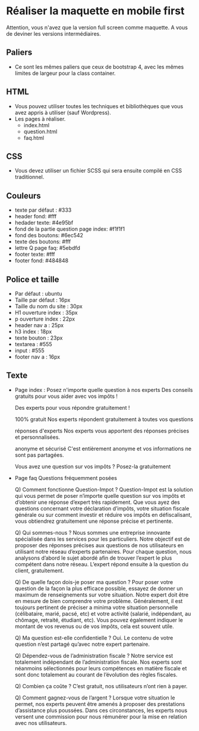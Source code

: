 # Réaliser la maquette en mobile first 
Attention, vous n'avez que la version full screen comme maquette. A vous de deviner les versions intermédiaires.

## Paliers
- Ce sont les mêmes paliers que ceux de bootstrap 4, avec les mêmes limites de largeur pour la class container.

## HTML
- Vous pouvez utiliser toutes les techniques et bibliothèques que vous avez appris à utiliser (sauf Wordpress).
- Les pages à réaliser.
    - index.html
    - question.html
    - faq.html

## CSS
- Vous devez utiliser un fichier SCSS qui sera ensuite compilé en CSS traditionnel.

## Couleurs
- texte par défaut : #333
- header fond: #fff
- hedader texte: #4e95bf
- fond de la partie question page index: #f1f1f1
- fond des boutons: #6ec542
- texte des boutons: #fff
- lettre Q page faq: #5ebdfd
- footer texte: #fff
- footer fond: #484848

## Police et taille
- Par défaut : ubuntu
- Taille par défaut : 16px
- Taille du nom du site : 30px
- H1 ouverture index : 35px
- p ouverture index : 22px
- header nav a : 25px
- h3 index : 18px
- texte bouton : 23px
- textarea : #555 
- input : #555
- footer nav a : 16px

## Texte
- Page index :
    Posez n'importe quelle question à nos experts
    Des conseils gratuits pour vous aider avec vos impôts !

    Des experts pour vous répondre gratuitement !

    100% gratuit
    Nos experts répondent gratuitement à toutes vos questions

    réponses d'experts
    Nos experts vous apportent des réponses précises et personnalisées.

    anonyme et sécurisé
    C'est entièrement anonyme et vos informations ne sont pas partagées.

    Vous avez une question sur vos impôts ? Posez-la gratuitement

- Page faq
    Questions fréquemment posées

    Q) Comment fonctionne Question-Impot ?
    Question-Impot est la solution qui vous permet de poser n’importe quelle question sur vos impôts et d’obtenir une réponse d’expert très rapidement. Que vous ayez des questions concernant votre déclaration d’impôts, votre situation fiscale générale ou sur comment investir et réduire vos impôts en défiscalisant, vous obtiendrez gratuitement une réponse précise et pertinente.

    Q) Qui sommes-nous ?
    Nous sommes une entreprise innovante spécialisée dans les services pour les particuliers. Notre objectif est de proposer des réponses précises aux questions de nos utilisateurs en utilisant notre réseau d’experts partenaires. Pour chaque question, nous analysons d’abord le sujet abordé afin de trouver l’expert le plus compétent dans notre réseau. L’expert répond ensuite à la question du client, gratuitement.

    Q) De quelle façon dois-je poser ma question ?
    Pour poser votre question de la façon la plus efficace possible, essayez de donner un maximum de renseignements sur votre situation. Notre expert doit être en mesure de bien comprendre votre problème. Généralement, il est toujours pertinent de préciser a minima votre situation personnelle (célibataire, marié, pacsé, etc) et votre activité (salarié, indépendant, au chômage, retraité, étudiant, etc). Vous pouvez également indiquer le montant de vos revenus ou de vos impôts, cela est souvent utile.

    Q) Ma question est-elle confidentielle ?
    Oui. Le contenu de votre question n’est partagé qu’avec notre expert partenaire.

    Q) Dépendez-vous de l’administration fiscale ?
    Notre service est totalement indépendant de l’administration fiscale. Nos experts sont néanmoins sélectionnés pour leurs compétences en matière fiscale et sont donc totalement au courant de l’évolution des règles fiscales.

    Q) Combien ça coûte ?
    C’est gratuit, nos utilisateurs n’ont rien à payer.

    Q) Comment gagnez-vous de l’argent ?
    Lorsque votre situation le permet, nos experts peuvent être amenés à proposer des prestations d’assistance plus poussées. Dans ces circonstances, les experts nous versent une commission pour nous rémunérer pour la mise en relation avec nos utilisateurs.
